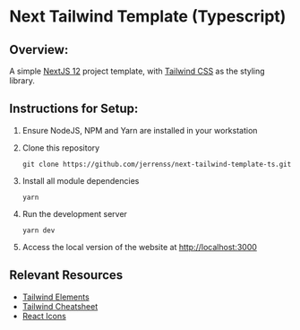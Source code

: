 # Next Tailwind Template (Typescript)

## Overview:

A simple [NextJS 12](https://nextjs.org/docs/getting-started) project template, with [Tailwind CSS](https://tailwindcss.com/docs/installation) as the styling library.

## Instructions for Setup:

1.  Ensure NodeJS, NPM and Yarn are installed in your workstation
2.  Clone this repository

        git clone https://github.com/jerrenss/next-tailwind-template-ts.git

3.  Install all module dependencies

        yarn

4.  Run the development server

        yarn dev

5.  Access the local version of the website at [http://localhost:3000](http://localhost:3000)

## Relevant Resources

- [Tailwind Elements](https://tailwind-elements.com/quick-start/)
- [Tailwind Cheatsheet](https://nerdcave.com/tailwind-cheat-sheet)
- [React Icons](https://react-icons.github.io/react-icons/)
